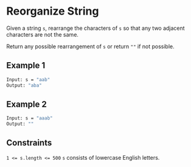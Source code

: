 # Reorganize String

Given a string `s`, rearrange the characters of `s` so that any two adjacent characters are not the same.

Return any possible rearrangement of `s` or return `""` if not possible.

## Example 1

```bash
Input: s = "aab"
Output: "aba"
```

## Example 2

```bash
Input: s = "aaab"
Output: ""
```

## Constraints

`1 <= s.length <= 500`
`s` consists of lowercase English letters.
